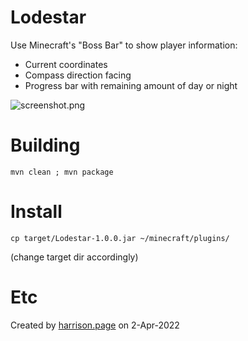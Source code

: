 # Lodestar

Use Minecraft's "Boss Bar" to show player information:

* Current coordinates
* Compass direction facing
* Progress bar with remaining amount of day or night

![screenshot.png](Screenshot)

# Building

```
mvn clean ; mvn package
```

# Install

```
cp target/Lodestar-1.0.0.jar ~/minecraft/plugins/
```

(change target dir accordingly)

# Etc

Created by [harrison.page](https://harrison.page) on 2-Apr-2022
